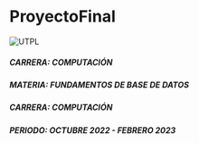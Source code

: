 # ProyectoFinal


![UTPL](https://www.utpl.edu.ec/sites/default/files/marca%20UTPL%202018-03.png)

##### CARRERA: COMPUTACIÓN
##### MATERIA: FUNDAMENTOS DE BASE DE DATOS
##### CARRERA: COMPUTACIÓN
##### PERIODO: OCTUBRE 2022 - FEBRERO 2023 
